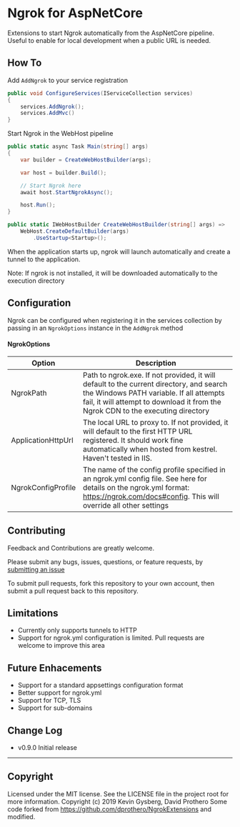 # Ngrok for AspNetCore
Extensions to start Ngrok automatically from the AspNetCore pipeline. Useful to enable for local development when a public URL is needed.

## How To

Add `AddNgrok` to your service registration
```csharp
public void ConfigureServices(IServiceCollection services)
{
    services.AddNgrok();
    services.AddMvc()
}
```


Start Ngrok in the WebHost pipeline
```csharp
public static async Task Main(string[] args)
{
    var builder = CreateWebHostBuilder(args);

    var host = builder.Build();

    // Start Ngrok here
    await host.StartNgrokAsync();

    host.Run();
}

public static IWebHostBuilder CreateWebHostBuilder(string[] args) =>
    WebHost.CreateDefaultBuilder(args)
    	.UseStartup<Startup>();
```

When the application starts up, ngrok will launch automatically and create a tunnel to the application. 

Note: If ngrok is not installed, it will be downloaded automatically to the execution directory

## Configuration
Ngrok can be configured when registering it in the services collection by passing in an `NgrokOptions` instance in the `AddNgrok` method

#### NgrokOptions
| Option | Description |
| --- | --- |
| NgrokPath | Path to ngrok.exe. If not provided, it will default to the current directory, and search the Windows PATH variable. If all attempts fail, it will attempt to download it from the Ngrok CDN to the executing directory |
| ApplicationHttpUrl | The local URL to proxy to. If not provided, it will default to the first HTTP URL registered. It should work fine automatically when hosted from kestrel. Haven't tested in IIS. |
| NgrokConfigProfile | The name of the config profile specified in an ngrok.yml config file. See here for details on the ngrok.yml format: https://ngrok.com/docs#config. This will override all other settings |

## Contributing
Feedback and Contributions are greatly welcome. 

Please submit any bugs, issues, questions, or feature requests, by [submitting an issue](https://github.com/dprothero/NgrokExtensions/issues)

To submit pull requests, fork this repository to your own account, then submit a pull request back to this repository.

## Limitations
* Currently only supports tunnels to HTTP
* Support for ngrok.yml configuration is limited. Pull requests are welcome to improve this area

## Future Enhacements
* Support for a standard appsettings configuration format
* Better support for ngrok.yml
* Support for TCP, TLS
* Support for sub-domains

## Change Log
* v0.9.0 Initial release



* * *




## Copyright
Licensed under the MIT license. See the LICENSE file in the project root for more information.
Copyright (c) 2019 Kevin Gysberg, David Prothero
Some code forked from https://github.com/dprothero/NgrokExtensions and modified.